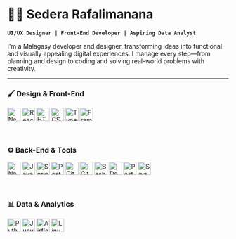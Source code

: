 # 🏄‍♂️ Sedera Rafalimanana

**`UI/UX Designer | Front-End Developer | Aspiring Data Analyst`**  

I'm a Malagasy developer and designer, transforming ideas into functional and visually appealing digital experiences. I manage every step—from planning and design to coding and solving real-world problems with creativity.

---

### 🖌️ Design & Front-End
<img align="left" alt="NextJS" width="30px" src="https://cdn.jsdelivr.net/gh/devicons/devicon/icons/nextjs/nextjs-original.svg" />
<img align="left" alt="React" width="30px" src="https://cdn.jsdelivr.net/gh/devicons/devicon/icons/react/react-original.svg" />
<img align="left" alt="HTML" width="30px" src="https://cdn.jsdelivr.net/gh/devicons/devicon/icons/html5/html5-plain.svg" />
<img align="left" alt="CSS" width="30px" src="https://cdn.jsdelivr.net/gh/devicons/devicon/icons/css3/css3-plain.svg" />
<img align="left" alt="TypeScript" width="30px" src="https://cdn.jsdelivr.net/gh/devicons/devicon/icons/typescript/typescript-plain.svg" />
<img align="left" alt="Framer Motion" width="30px" src="https://cdn.jsdelivr.net/gh/devicons/devicon/icons/javascript/javascript-plain.svg" />

<br /><br />
---
### ⚙️ Back-End & Tools
<img align="left" alt="NodeJS" width="30px" src="https://cdn.jsdelivr.net/gh/devicons/devicon/icons/nodejs/nodejs-original.svg" />
<img align="left" alt="Java" width="30px" src="https://cdn.jsdelivr.net/gh/devicons/devicon/icons/java/java-original.svg"/>
<img align="left" alt="Spring" width="30px" src="https://cdn.jsdelivr.net/gh/devicons/devicon/icons/spring/spring-original.svg" />
<img align="left" alt="Postgres" width="30px" src="https://cdn.jsdelivr.net/gh/devicons/devicon/icons/postgresql/postgresql-original.svg" />
<img align="left" alt="Git" width="30px" src="https://cdn.jsdelivr.net/gh/devicons/devicon/icons/git/git-original.svg" />
<img align="left" alt="GitHub" width="30px" src="https://cdn.jsdelivr.net/gh/devicons/devicon/icons/github/github-original.svg" />

<img align="left" alt="Bash" width="30px" src="https://cdn.jsdelivr.net/gh/devicons/devicon/icons/bash/bash-original.svg" />
<img align="left" alt="Docker" width="30px" src="https://cdn.jsdelivr.net/gh/devicons/devicon/icons/docker/docker-original.svg" />
<img align="left" alt="Postman" width="30px" src="https://cdn.jsdelivr.net/gh/devicons/devicon/icons/postman/postman-original.svg" />
<img align="left" alt="Swagger" width="30px" src="https://cdn.jsdelivr.net/gh/devicons/devicon/icons/swagger/swagger-original.svg" />

<br /><br />
---
### 📊 Data & Analytics
<img align="left" alt="Python" width="30px" src="https://cdn.jsdelivr.net/gh/devicons/devicon/icons/python/python-original.svg" />
<img align="left" alt="Jupyter" width="30px" src="https://cdn.jsdelivr.net/gh/devicons/devicon/icons/jupyter/jupyter-original.svg" />
<img align="left" alt="Airflow" width="30px" src="https://cdn.jsdelivr.net/gh/devicons/devicon/icons/apacheairflow/apacheairflow-original.svg" />
<img align="left" alt="Linux" width="30px" src="https://cdn.jsdelivr.net/gh/devicons/devicon/icons/linux/linux-original.svg" />

<br /><br />
---
